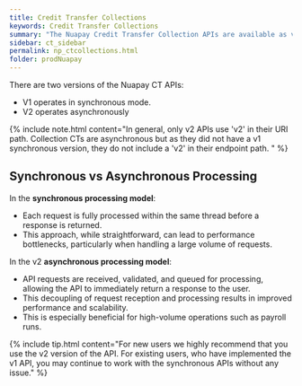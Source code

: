 ```yaml
---
title: Credit Transfer Collections
keywords: Credit Transfer Collections
summary: "The Nuapay Credit Transfer Collection APIs are available as v1 and v2; the v1 version is synchronous, v2 is asynchronous."
sidebar: ct_sidebar
permalink: np_ctcollections.html
folder: prodNuapay
---
```


There are two versions of the Nuapay CT APIs:

* V1 operates in synchronous mode.
* V2 operates asynchronously

{% include note.html content="In general, only v2 APIs use 'v2' in their URI path. Collection CTs are asynchronous but as they did not have a v1 synchronous version, they do not include a 'v2' in their endpoint path. " %}

## Synchronous vs Asynchronous Processing

In the **synchronous processing model**:
* Each request is fully processed within the same thread before a response is returned.
* This approach, while straightforward, can lead to performance bottlenecks, particularly when handling a large volume of requests.

In the v2 **asynchronous processing model**:

* API requests are received, validated, and queued for processing, allowing the API to immediately return a response to the user.
* This decoupling of request reception and processing results in improved performance and scalability.
* This is especially beneficial for high-volume operations such as payroll runs.

{% include tip.html content="For new users we highly recommend that you use the v2 version of the API. For existing users, who have implemented the v1 API, you may continue to work with the synchronous APIs without any issue." %}
